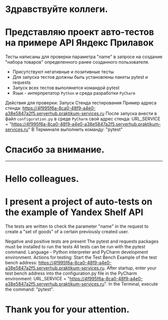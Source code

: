 # Здравствуйте коллеги. 
# Представляю проект авто-тестов на примере API Яндекс Прилавок
 Тесты написаны для проверки параметра "name" в запросе на создание "набора товаров" определенного ранее созданного пользователя. 
- Присутствуют негативные и позитивные тесты
- Для запуска тестов должны быть установлены пакеты pytest и requests
- Запуск всех тестов выполянется командой pytest
- Язык - интерпретатор `Python` и среда разработки `PyCharm`

Действия для проверки:
Запуск Стенда тестирования
Пример адреса стенда: https://4f995f6a-8ca0-48f9-a4e0-a38e5847a2f5.serverhub.praktikum-services.ru
После запуска внести в файл `configuration.py` в среде `PyCharm` свой адрес стенда:
URL_SERVICE = "https://4f995f6a-8ca0-48f9-a4e0-a38e5847a2f5.serverhub.praktikum-services.ru"
В Терминале выполнить команду: "pytest"
# Спасибо за внимание.
_____________________________________________________________________________________________________________________________________
# Hello colleagues.
# I present a project of auto-tests on the example of Yandex Shelf API
The tests are written to check the parameter "name" in the request to create a "set of goods" of a certain previously created user.

Negative and positive tests are present
The pytest and requests packages must be installed to run the tests
All tests can be run with the pytest command.
Language - Python interpreter and PyCharm development environment.
Actions for testing: Start the Test Bench Example of the test bench address: https://4f995f6a-8ca0-48f9-a4e0-a38e5847a2f5.serverhub.praktikum-services.ru.
After startup, enter your test bench address into the configuration.py file in the PyCharm environment: URL_SERVICE = "https://4f995f6a-8ca0-48f9-a4e0-a38e5847a2f5.serverhub.praktikum-services.ru".
In the Terminal, execute the command: "pytest".
# Thank you for your attention.
